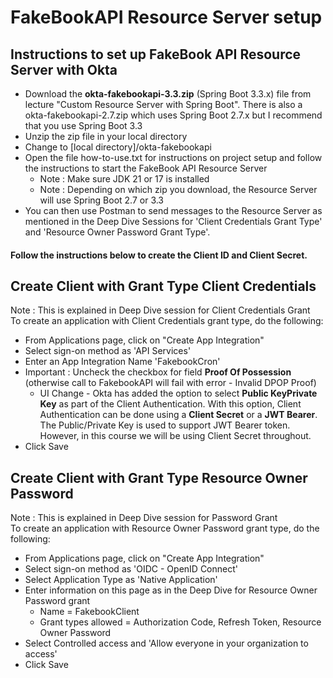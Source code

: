 # FakeBookAPI Resource Server setup

## Instructions to set up FakeBook API Resource Server with Okta
* Download the **okta-fakebookapi-3.3.zip** (Spring Boot 3.3.x) file from lecture "Custom Resource Server with Spring Boot". There is also a okta-fakebookapi-2.7.zip which uses Spring Boot 2.7.x but I recommend that you use Spring Boot 3.3
* Unzip the zip file in your local directory 
* Change to [local directory]/okta-fakebookapi 
* Open the file how-to-use.txt for instructions on project setup  and follow the instructions to start the FakeBook API Resource Server
  * Note : Make sure JDK 21 or 17 is installed
  * Note : Depending on which zip you download, the Resource Server will use Spring Boot 2.7 or 3.3
* You can then use Postman to send messages to the Resource Server as mentioned in the Deep Dive Sessions for 'Client Credentials Grant Type' and 'Resource Owner Password Grant Type'. 

#### Follow the instructions below to create the Client ID and Client Secret. 
## Create Client with Grant Type Client Credentials
Note : This is explained in Deep Dive session for Client Credentials Grant  
To create an application with Client Credentials grant type, do the following:  
* From Applications page, click on "Create App Integration" 
* Select sign-on method as 'API Services'
* Enter an App Integration Name 'FakebookCron' 
* Important : Uncheck the checkbox for field **Proof Of Possession** (otherwise call to FakebookAPI will fail with error - Invalid DPOP Proof)
  * UI Change - Okta has added the option to select **Public KeyPrivate Key** as part of the Client Authentication. With this option, Client Authentication can be done using a **Client Secret** or a **JWT Bearer**. The Public/Private Key is used to support JWT Bearer token. However, in this course we will be using Client Secret throughout.
* Click Save


## Create Client with Grant Type Resource Owner Password 
Note : This is explained in Deep Dive session for Password Grant  
To create an application with Resource Owner Password grant type, do the following:  
* From Applications page, click on "Create App Integration" 
* Select sign-on method as 'OIDC - OpenID Connect'
* Select Application Type as 'Native Application' 
* Enter information on this page as in the Deep Dive for Resource Owner Password grant 
  * Name = FakebookClient
  * Grant types allowed = Authorization Code, Refresh Token, Resource Owner Password
* Select Controlled access and 'Allow everyone in your organization to access'
* Click Save